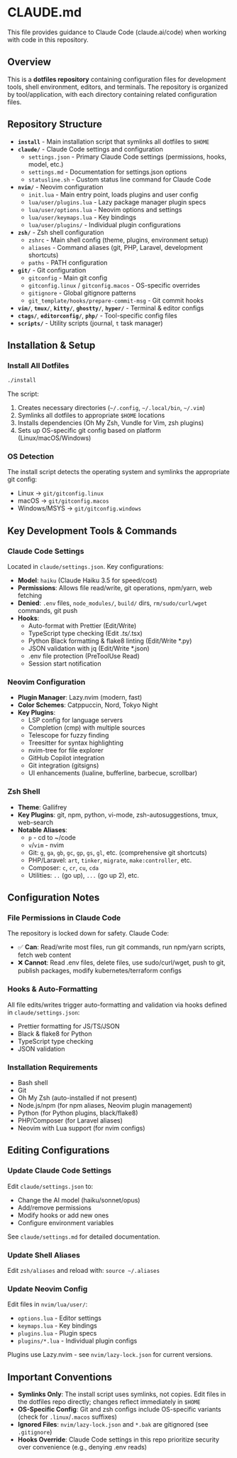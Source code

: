 # CLAUDE.md

This file provides guidance to Claude Code (claude.ai/code) when working with code in this repository.

## Overview

This is a **dotfiles repository** containing configuration files for development tools, shell environment, editors, and terminals. The repository is organized by tool/application, with each directory containing related configuration files.

## Repository Structure

- **`install`** - Main installation script that symlinks all dotfiles to `$HOME`
- **`claude/`** - Claude Code settings and configuration
  - `settings.json` - Primary Claude Code settings (permissions, hooks, model, etc.)
  - `settings.md` - Documentation for settings.json options
  - `statusline.sh` - Custom status line command for Claude Code
- **`nvim/`** - Neovim configuration
  - `init.lua` - Main entry point, loads plugins and user config
  - `lua/user/plugins.lua` - Lazy package manager plugin specs
  - `lua/user/options.lua` - Neovim options and settings
  - `lua/user/keymaps.lua` - Key bindings
  - `lua/user/plugins/` - Individual plugin configurations
- **`zsh/`** - Zsh shell configuration
  - `zshrc` - Main shell config (theme, plugins, environment setup)
  - `aliases` - Command aliases (git, PHP, Laravel, development shortcuts)
  - `paths` - PATH configuration
- **`git/`** - Git configuration
  - `gitconfig` - Main git config
  - `gitconfig.linux` / `gitconfig.macos` - OS-specific overrides
  - `gitignore` - Global gitignore patterns
  - `git_template/hooks/prepare-commit-msg` - Git commit hooks
- **`vim/`**, **`tmux/`**, **`kitty/`**, **`ghostty/`**, **`hyper/`** - Terminal & editor configs
- **`ctags/`**, **`editorconfig/`**, **`php/`** - Tool-specific config files
- **`scripts/`** - Utility scripts (journal, `t` task manager)

## Installation & Setup

### Install All Dotfiles
```bash
./install
```

The script:
1. Creates necessary directories (`~/.config`, `~/.local/bin`, `~/.vim`)
2. Symlinks all dotfiles to appropriate `$HOME` locations
3. Installs dependencies (Oh My Zsh, Vundle for Vim, zsh plugins)
4. Sets up OS-specific git config based on platform (Linux/macOS/Windows)

### OS Detection
The install script detects the operating system and symlinks the appropriate git config:
- Linux → `git/gitconfig.linux`
- macOS → `git/gitconfig.macos`
- Windows/MSYS → `git/gitconfig.windows`

## Key Development Tools & Commands

### Claude Code Settings
Located in `claude/settings.json`. Key configurations:
- **Model**: `haiku` (Claude Haiku 3.5 for speed/cost)
- **Permissions**: Allows file read/write, git operations, npm/yarn, web fetching
- **Denied**: `.env` files, `node_modules/`, `build/` dirs, `rm/sudo/curl/wget` commands, git push
- **Hooks**: 
  - Auto-format with Prettier (Edit/Write)
  - TypeScript type checking (Edit *.ts/*.tsx)
  - Python Black formatting & flake8 linting (Edit/Write *.py)
  - JSON validation with jq (Edit/Write *.json)
  - .env file protection (PreToolUse Read)
  - Session start notification

### Neovim Configuration
- **Plugin Manager**: Lazy.nvim (modern, fast)
- **Color Schemes**: Catppuccin, Nord, Tokyo Night
- **Key Plugins**: 
  - LSP config for language servers
  - Completion (cmp) with multiple sources
  - Telescope for fuzzy finding
  - Treesitter for syntax highlighting
  - nvim-tree for file explorer
  - GitHub Copilot integration
  - Git integration (gitsigns)
  - UI enhancements (lualine, bufferline, barbecue, scrollbar)

### Zsh Shell
- **Theme**: Gallifrey
- **Key Plugins**: git, npm, python, vi-mode, zsh-autosuggestions, tmux, web-search
- **Notable Aliases**:
  - `p` - cd to ~/code
  - `v`/`vim` - nvim
  - Git: `g`, `ga`, `gb`, `gc`, `gp`, `gs`, `gl`, etc. (comprehensive git shortcuts)
  - PHP/Laravel: `art`, `tinker`, `migrate`, `make:controller`, etc.
  - Composer: `c`, `cr`, `cu`, `cda`
  - Utilities: `..` (go up), `...` (go up 2), etc.

## Configuration Notes

### File Permissions in Claude Code
The repository is locked down for safety. Claude Code:
- ✅ **Can**: Read/write most files, run git commands, run npm/yarn scripts, fetch web content
- ❌ **Cannot**: Read .env files, delete files, use sudo/curl/wget, push to git, publish packages, modify kubernetes/terraform configs

### Hooks & Auto-Formatting
All file edits/writes trigger auto-formatting and validation via hooks defined in `claude/settings.json`:
- Prettier formatting for JS/TS/JSON
- Black & flake8 for Python
- TypeScript type checking
- JSON validation

### Installation Requirements
- Bash shell
- Git
- Oh My Zsh (auto-installed if not present)
- Node.js/npm (for npm aliases, Neovim plugin management)
- Python (for Python plugins, black/flake8)
- PHP/Composer (for Laravel aliases)
- Neovim with Lua support (for nvim configs)

## Editing Configurations

### Update Claude Code Settings
Edit `claude/settings.json` to:
- Change the AI model (haiku/sonnet/opus)
- Add/remove permissions
- Modify hooks or add new ones
- Configure environment variables

See `claude/settings.md` for detailed documentation.

### Update Shell Aliases
Edit `zsh/aliases` and reload with: `source ~/.aliases`

### Update Neovim Config
Edit files in `nvim/lua/user/`:
- `options.lua` - Editor settings
- `keymaps.lua` - Key bindings
- `plugins.lua` - Plugin specs
- `plugins/*.lua` - Individual plugin configs

Plugins use Lazy.nvim - see `nvim/lazy-lock.json` for current versions.

## Important Conventions

- **Symlinks Only**: The install script uses symlinks, not copies. Edit files in the dotfiles repo directly; changes reflect immediately in `$HOME`
- **OS-Specific Config**: Git and zsh configs include OS-specific variants (check for `.linux`/`.macos` suffixes)
- **Ignored Files**: `nvim/lazy-lock.json` and `*.bak` are gitignored (see `.gitignore`)
- **Hooks Override**: Claude Code settings in this repo prioritize security over convenience (e.g., denying .env reads)
